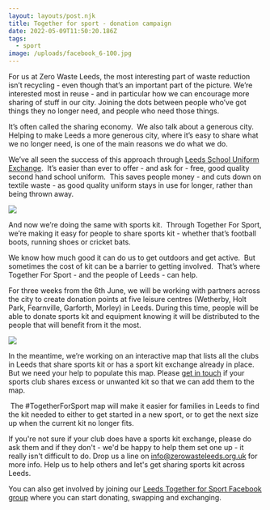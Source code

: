 ```yaml
---
layout: layouts/post.njk
title: Together for sport - donation campaign
date: 2022-05-09T11:50:20.186Z
tags:
  - sport
image: /uploads/facebook_6-100.jpg
---
```

For us at Zero Waste Leeds, the most interesting part of waste reduction isn’t recycling - even though that’s an important part of the picture. We’re interested most in reuse - and in particular how we can encourage more sharing of stuff in our city. Joining the dots between people who’ve got things they no longer need, and people who need those things.

It’s often called the sharing economy.  We also talk about a generous city.  Helping to make Leeds a more generous city, where it’s easy to share what we no longer need, is one of the main reasons we do what we do.

We’ve all seen the success of this approach through [Leeds School Uniform Exchange](https://leedsuniformexchange.org.uk/).  It’s easier than ever to offer - and ask for - free, good quality second hand school uniform.  This saves people money - and cuts down on textile waste - as good quality uniform stays in use for longer, rather than being thrown away.



![](/uploads/facebook_2-100.jpg)

And now we’re doing the same with sports kit.  Through Together For Sport, we’re making it easy for people to share sports kit - whether that’s football boots, running shoes or cricket bats.

We know how much good it can do us to get outdoors and get active.  But sometimes the cost of kit can be a barrier to getting involved.  That’s where Together For Sport - and the people of Leeds - can help.

For three weeks from the 6th June, we will be working with partners across the city to create donation points at five leisure centres (Wetherby, Holt Park, Fearnville, Garforth, Morley) in Leeds. During this time, people will be able to donate sports kit and equipment knowing it will be distributed to the people that will benefit from it the most. 



![](/uploads/together-for-sport-map-facebook-post-.png)

In the meantime, we’re working on an interactive map that lists all the clubs in Leeds that share sports kit or has a sport kit exchange already in place. But we need your help to populate this map. Please [get in touch](mailto:info@zerowasteleeds.org.uk) if your sports club shares excess or unwanted kit so that we can add them to the map.

 The #TogetherForSport map will make it easier for families in Leeds to find the kit needed to either to get started in a new sport, or to get the next size up when the current kit no longer fits.

If you're not sure if your club does have a sports kit exchange, please do ask them and if they don't - we'd be happy to help them set one up - it really isn't difficult to do. Drop us a line on info@zerowasteleeds.org.uk for more info. Help us to help others and let's get sharing sports kit across Leeds.

You can also get involved by joining our [Leeds Together for Sport Facebook group](https://www.facebook.com/groups/1362989497479061) where you can start donating, swapping and exchanging.